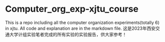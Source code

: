 # Computer_org_exp-xjtu_course

This is a repo including all the computer organization experiments(totally 6) in xjtu. All code and explanation are in the markdown file.
这是2023年西安交通大学计组实验笔者完成的所有实验的实验报告，供大家参考！
